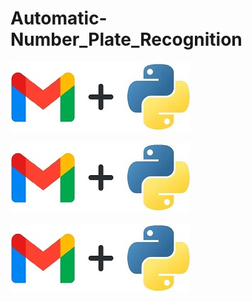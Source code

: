 # Automatic-Number_Plate_Recognition

![1](https://github.com/Aleksandr62aa/Python_send_message/blob/main/Message%2BPython1.jpg)

![2](https://github.com/Aleksandr62aa/Python_send_message/blob/main/Message%2BPython1.jpg)

![3](https://github.com/Aleksandr62aa/Python_send_message/blob/main/Message%2BPython1.jpg)
